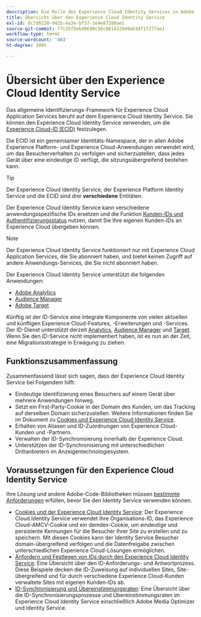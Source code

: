 ```yaml
---
description: Die Rolle des Experience Cloud Identity Services in Adobe Experience Cloud.
title: Übersicht über den Experience Cloud Identity Service
exl-id: dc7d6220-d42b-4a3e-bf37-1e4e87280ae1
source-git-commit: f7c25f5ebd0690c56c081422949eb34f1f277ae1
workflow-type: tm+mt
source-wordcount: '463'
ht-degree: 100%

---
```


# Übersicht über den Experience Cloud Identity Service

Das allgemeine Identifizierungs-Framework für Experience Cloud Application Services beruht auf dem Experience Cloud Identity Service. Sie können den Experience Cloud Identity Service verwenden, um die [Experience Cloud-ID (ECID)](https://experienceleague.adobe.com/docs/experience-platform/identity/ecid.html?lang=de) festzulegen.

Die ECID ist ein gemeinsamer Identitäts-Namespace, der in allen Adobe Experience Platform- und Experience Cloud-Anwendungen verwendet wird, um das Besucherverhalten zu verfolgen und sicherzustellen, dass jedes Gerät über eine eindeutige ID verfügt, die sitzungsübergreifend bestehen kann.

>[!TIP]
>
>Der Experience Cloud Identity Service, der Experience Platform Identity Service und die ECID sind drei **verschiedene** Entitäten.

Der Experience Cloud Identity Service kann verschiedene anwendungsspezifische IDs ersetzen und die Funktion [Kunden-IDs und Authentifizierungsstatus](/help/reference/authenticated-state.md) nutzen, damit Sie Ihre eigenen Kunden-IDs an Experience Cloud übergeben können.

>[!NOTE]
>
>Der Experience Cloud Identity Service funktioniert nur mit Experience Cloud Application Services, die Sie abonniert haben, und bietet keinen Zugriff auf andere Anwendungs-Services, die Sie nicht abonniert haben.

Der Experience Cloud Identity Service unterstützt die folgenden Anwendungen:

* [Adobe Analytics](https://business.adobe.com/de/products/analytics/web-analytics.html)
* [Audience Manager](https://business.adobe.com/de/products/audience-manager/adobe-audience-manager.html)
* [Adobe Target](https://business.adobe.com/de/products/target/adobe-target.html)

Künftig ist der ID-Service eine integrale Komponente von vielen aktuellen und künftigen Experience Cloud-Features, -Erweiterungen und -Services. Der ID-Dienst unterstützt derzeit [Analytics](http://www.adobe.com/de/marketing-cloud/web-analytics.html), [Audience Manager](http://www.adobe.com/de/marketing-cloud/data-management-platform.html) und [Target](http://www.adobe.com/de/marketing-cloud/testing-targeting.html). Wenn Sie den ID-Service nicht implementiert haben, ist es nun an der Zeit, eine Migrationsstrategie in Erwägung zu ziehen.

## Funktionszusammenfassung

Zusammenfassend lässt sich sagen, dass der Experience Cloud Identity Service bei Folgendem hilft:

* Eindeutige Identifizierung eines Besuchers auf einem Gerät über mehrere Anwendungen hinweg.
* Setzt ein First-Party-Cookie in der Domain des Kunden, um das Tracking auf derselben Domain sicherzustellen. Weitere Informationen finden Sie im Dokument zu [Cookies und Experience Cloud Identity Service](./cookies.md).
* Erhalten von Aliasen und ID-Zuordnungen von Experience Cloud-Kunden und -Partnern.
* Verwalten der ID-Synchronisierung innerhalb der Experience Cloud.
* Unterstützen der ID-Synchronisierung mit unterschiedlichen Drittanbietern im Anzeigentechnologiesystem.

## Voraussetzungen für den Experience Cloud Identity Service

Ihre Lösung und andere Adobe-Code-Bibliotheken müssen [bestimmte Anforderungen](/help/reference/requirements.md) erfüllen, bevor Sie den Identity Service verwenden können.

* [Cookies und der Experience Cloud Identity Service](cookies.md): Der Experience Cloud Identity Service verwendet Ihre Organisations-ID, das Experience Cloud-AMCV-Cookie und ein demdex-Cookie, um eindeutige und persistente Kennungen für die Besucher Ihrer Site zu erstellen und zu speichern. Mit diesen Cookies kann der Identity Service Besucher domain-übergreifend verfolgen und die Datenfreigabe zwischen unterschiedlichen Experience Cloud-Lösungen ermöglichen.
* [Anfordern und Festlegen von IDs durch den Experience Cloud Identity Service](id-request.md): Eine Übersicht über den ID-Anforderungs- und Antwortprozess. Diese Beispiele decken die ID-Zuweisung auf individuellen Sites, Site-übergreifend und für durch verschiedene Experience Cloud-Kunden verwaltete Sites mit eigenen Kunden-IDs ab.
* [ID-Synchronisierung und Übereinstimmungsraten](match-rates.md): Eine Übersicht über die ID-Synchronisierungsprozesse und Übereinstimmungsraten im Experience Cloud Identity Service einschließlich Adobe Media Optimizer und Identity Service.
